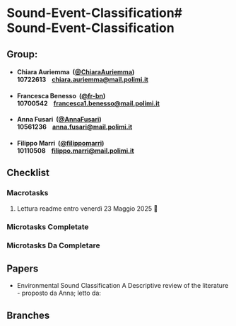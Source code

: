 # Sound-Event-Classification# Sound-Event-Classification

## Group:

- ####  Chiara Auriemma &nbsp;([@ChiaraAuriemma](https://github.com/ChiaraAuriemma))<br> 10722613 &nbsp;&nbsp; chiara.auriemma@mail.polimi.it

- ####  Francesca Benesso &nbsp;([@fr-bn](https://github.com/fr-bn))<br> 10700542 &nbsp;&nbsp; francesca1.benesso@mail.polimi.it

- ####  Anna Fusari &nbsp;([@AnnaFusari](https://github.com/AnnaFusari))<br> 10561236 &nbsp;&nbsp; anna.fusari@mail.polimi.it

- ####  Filippo Marri &nbsp;([@filippomarri](https://github.com/filippomarri))<br> 10110508 &nbsp;&nbsp; filippo.marri@mail.polimi.it

## Checklist

### Macrotasks
1.  Lettura readme entro venerdì 23 Maggio 2025 🔄

### Microtasks Completate


### Microtasks Da Completare


## Papers
- Environmental Sound Classification A Descriptive review of the literature - proposto da Anna; letto da:  


## Branches




